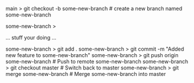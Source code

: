


main > git checkout -b some-new-branch                  # create a new branch named some-new-branch

some-new-branch >

... stuff your doing ...

some-new-branch >  git add .
some-new-branch >  git commit -m "Added new feature to some-new-branch"
some-new-branch >  git push origin some-new-branch       # Push to remote some-new-branch
some-new-branch > git checkout master                    # Switch back to master
some-new-branch > git merge some-new-branch              # Merge some-new-branch into master









